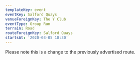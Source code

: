 ```yaml
---
templateKey: event
eventKey: Salford Quays
venueForeignKey: The Y Club
eventType: Group Run
terrain: Road
routeForeignKey: Salford Quays
startsAt: '2020-03-05 18:30'
---
```

Please note this is a change to the previously advertised route.
